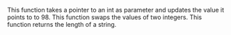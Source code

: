 This function takes a pointer to an int as parameter and updates the value it points to to 98.
This function swaps the values of two integers.
This function  returns the length of a string.
